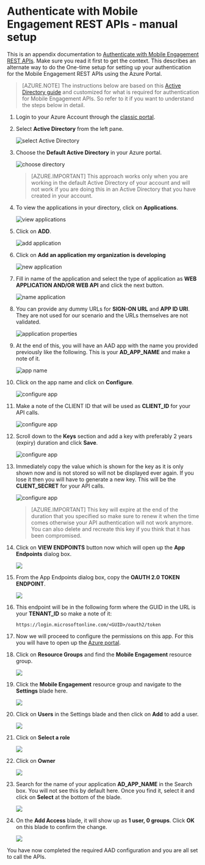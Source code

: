 <properties 
	pageTitle="Authenticate with Mobile Engagement REST APIs - manual setup"
	description="Describes how to manually setup authentication for Mobile Engagement REST APIs" 
	services="mobile-engagement" 
	documentationCenter="mobile" 
	authors="piyushjo"
	manager="erikre"
	editor=""/>

<tags
	ms.service="mobile-engagement"
	ms.devlang="na"
	ms.topic="article"
	ms.tgt_pltfrm="mobile-multiple"
	ms.workload="mobile" 
	ms.date="05/03/2016"
	ms.author="piyushjo"/>

# Authenticate with Mobile Engagement REST APIs - manual setup

This is an appendix documentation to [Authenticate with Mobile Engagement REST APIs](mobile-engagement-api-authentication.md). Make sure you read it first to get the context. 
This describes an alternate way to do the One-time setup for setting up your authentication for the Mobile Engagement REST APIs using the Azure Portal. 

>[AZURE.NOTE] The instructions below are based on this [Active Directory guide](../resource-group-create-service-principal-portal.md) and customized for what is required for authentication for Mobile Engagement APIs. So refer to it if you want to understand the steps below in detail. 

1. Login to your Azure Account through the [classic portal](https://manage.windowsazure.com/).

2. Select **Active Directory** from the left pane.

     ![select Active Directory][1]

3. Choose the **Default Active Directory** in your Azure portal. 

     ![choose directory][2]

	>[AZURE.IMPORTANT] This approach works only when you are working in the default Active Directory of your account and will not work if you are doing this in an Active Directory that you have created in your account. 

4. To view the applications in your directory, click on **Applications**.

     ![view applications][3]

5. Click on **ADD**. 

     ![add application][4]

6. Click on **Add an application my organization is developing**

     ![new application][5]

6. Fill in name of the application and select the type of application as **WEB APPLICATION AND/OR WEB API** and click the next button.

     ![name application][6]

7. You can provide any dummy URLs for **SIGN-ON URL** and **APP ID URI**. They are not used for our scenario and the URLs themselves are not validated.  

     ![application properties][7]

8. At the end of this, you will have an AAD app with the name you provided previously like the following. This is your **AD\_APP\_NAME** and make a note of it.  

     ![app name][8]

9. Click on the app name and click on **Configure**.

     ![configure app][9]

10. Make a note of the CLIENT ID that will be used as **CLIENT\_ID** for your API calls. 

     ![configure app][10]

11. Scroll down to the **Keys** section and add a key with preferably 2 years (expiry) duration and click **Save**. 

     ![configure app][11]


12. Immediately copy the value which is shown for the key as it is only shown now and is not stored so will not be displayed ever again. If you lose it then you will have to generate a new key. This will be the **CLIENT_SECRET** for your API calls. 

     ![configure app][12]

	>[AZURE.IMPORTANT] This key will expire at the end of the duration that you specified so make sure to renew it when the time comes otherwise your API authentication will not work anymore. You can also delete and recreate this key if you think that it has been compromised.
 
13. Click on **VIEW ENDPOINTS** button now which will open up the **App Endpoints** dialog box. 

	![][13]

14. From the App Endpoints dialog box, copy the **OAUTH 2.0 TOKEN ENDPOINT**. 

	![][14]

15. This endpoint will be in the following form where the GUID in the URL is your **TENANT_ID** so make a note of it: 

		https://login.microsoftonline.com/<GUID>/oauth2/token

16. Now we will proceed to configure the permissions on this app. For this you will have to open up the [Azure portal](https://portal.azure.com). 

17. Click on **Resource Groups** and find the **Mobile Engagement** resource group.  

	![][15]

18. Click the **Mobile Engagement** resource group and navigate to the **Settings** blade here. 

	![][16]

19. Click on **Users** in the Settings blade and then click on **Add** to add a user. 

	![][17]

20. Click on **Select a role**

	![][18]

21. Click on **Owner**

	![][19]

22. Search for the name of your application **AD\_APP\_NAME** in the Search box. You will not see this by default here. Once you find it, select it and click on **Select** at the bottom of the blade. 

	![][20]

23. On the **Add Access** blade, it will show up as **1 user, 0 groups**. Click **OK** on this blade to confirm the change. 

	![][21]

You have now completed the required AAD configuration and you are all set to call the APIs. 

<!-- Images -->
[1]: ./media/mobile-engagement-api-authentication-manual/active-directory.png
[2]: ./media/mobile-engagement-api-authentication-manual/active-directory-details.png
[3]: ./media/mobile-engagement-api-authentication-manual/view-applications.png
[4]: ./media/mobile-engagement-api-authentication-manual/add-icon.png
[5]: ./media/mobile-engagement-api-authentication-manual/what-do-you-want-to-do.png
[6]: ./media/mobile-engagement-api-authentication-manual/tell-us-about-your-application.png
[7]: ./media/mobile-engagement-api-authentication-manual/app-properties.png
[8]: ./media/mobile-engagement-api-authentication-manual/aad-app.png
[9]: ./media/mobile-engagement-api-authentication-manual/configure-menu.png
[10]: ./media/mobile-engagement-api-authentication-manual/client-id.png
[11]: ./media/mobile-engagement-api-authentication-manual/client_secret.png
[12]: ./media/mobile-engagement-api-authentication-manual/keys.png
[13]: ./media/mobile-engagement-api-authentication-manual/view-endpoints.png
[14]: ./media/mobile-engagement-api-authentication-manual/app-endpoints.png
[15]: ./media/mobile-engagement-api-authentication-manual/resource-groups.png
[16]: ./media/mobile-engagement-api-authentication-manual/resource-groups-settings.png
[17]: ./media/mobile-engagement-api-authentication-manual/add-users.png
[18]: ./media/mobile-engagement-api-authentication-manual/add-role.png
[19]: ./media/mobile-engagement-api-authentication-manual/select-role.png
[20]: ./media/mobile-engagement-api-authentication-manual/add-user-select.png
[21]: ./media/mobile-engagement-api-authentication-manual/add-access-final.png



